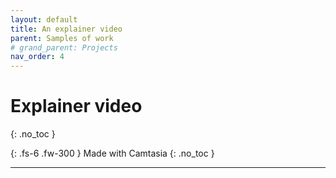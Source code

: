 ```yaml
---
layout: default
title: An explainer video
parent: Samples of work
# grand_parent: Projects
nav_order: 4
---
```


# Explainer video
{: .no_toc }

{: .fs-6 .fw-300 }
Made with Camtasia
{: .no_toc }

---


